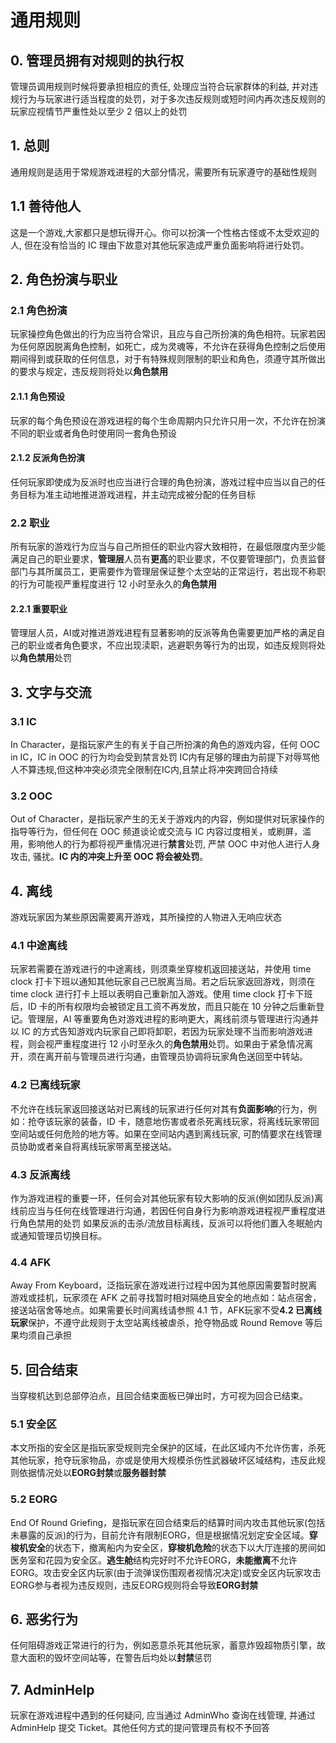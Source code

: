 # 通用规则

## 0. 管理员拥有对规则的执行权

管理员调用规则时候将要承担相应的责任, 处理应当符合玩家群体的利益, 并对违规行为与玩家进行适当程度的处罚，对于多次违反规则或短时间内再次违反规则的玩家应视情节严重性处以至少 2 倍以上的处罚

## 1. 总则

通用规则是适用于常规游戏进程的大部分情况，需要所有玩家遵守的基础性规则

## 1.1 善待他人

这是一个游戏,大家都只是想玩得开心。你可以扮演一个性格古怪或不太受欢迎的人, 但在没有恰当的 IC 理由下故意对其他玩家造成严重负面影响将进行处罚。

## 2. 角色扮演与职业

### 2.1 角色扮演

玩家操控角色做出的行为应当符合常识，且应与自己所扮演的角色相符。玩家若因为任何原因脱离角色控制，如死亡，成为灵魂等，不允许在获得角色控制之后使用期间得到或获取的任何信息，对于有特殊规则限制的职业和角色，须遵守其所做出的要求与规定，违反规则将处以**角色禁用**

#### 2.1.1 角色预设

玩家的每个角色预设在游戏进程的每个生命周期内只允许只用一次，不允许在扮演不同的职业或者角色时使用同一套角色预设

#### 2.1.2 反派角色扮演

任何玩家即使成为反派时也应当进行合理的角色扮演，游戏过程中应当以自己的任务目标为准主动地推进游戏进程，并主动完成被分配的任务目标

### 2.2 职业

所有玩家的游戏行为应当与自己所担任的职业内容大致相符，在最低限度内至少能满足自己的职业要求，**管理层**人员有**更高**的职业要求，不仅要管理部门，负责监督部门与其所属员工，更需要作为管理层保证整个太空站的正常运行，若出现不称职的行为可能视严重程度进行 12 小时至永久的**角色禁用**

#### 2.2.1 重要职业

管理层人员，AI或对推进游戏进程有显著影响的反派等角色需要更加严格的满足自己的职业或者角色要求，不应出现渎职，逃避职务等行为的出现，如违反规则将处以**角色禁用**处罚

## 3. 文字与交流

### 3.1 IC

In Character，是指玩家产生的有关于自己所扮演的角色的游戏内容，任何 OOC in IC，IC in OOC 的行为均会受到禁言处罚
IC内有足够的理由为前提下对辱骂他人不算违规,但这种冲突必须完全限制在IC内,且禁止将冲突跨回合持续

### 3.2 OOC

Out of Character，是指玩家产生的无关于游戏内的内容，例如提供对玩家操作的指导等行为，但任何在 OOC 频道谈论或交流与 IC 内容过度相关，或刷屏，滥用，影响他人的行为都将视严重情况进行**禁言**处罚, 严禁 OOC 中对他人进行人身攻击, 骚扰。**IC 内的冲突上升至 OOC 将会被处罚**。

## 4. 离线

游戏玩家因为某些原因需要离开游戏，其所操控的人物进入无响应状态

### 4.1 中途离线

玩家若需要在游戏进行的中途离线，则须乘坐穿梭机返回接送站，并使用 time clock 打卡下班以通知其他玩家自己已脱离当局。若之后玩家返回游戏，则须在 time clock 进行打卡上班以表明自己重新加入游戏。使用 time clock 打卡下班后，ID 卡的所有权限均会被锁定且工资不再发放，而且只能在 10 分钟之后重新登记。管理层，AI 等重要角色对游戏进程的影响更大，离线前须与管理进行沟通并以 IC 的方式告知游戏内玩家自己即将卸职，若因为玩家处理不当而影响游戏进程，则会视严重程度进行 12 小时至永久的**角色禁用**处罚。如果由于紧急情况离开，须在离开前与管理员进行沟通，由管理员协调将玩家角色送回至中转站。

### 4.2 已离线玩家

不允许在线玩家返回接送站对已离线的玩家进行任何对其有**负面影响**的行为，例如：抢夺该玩家的装备，ID 卡，随意地伤害或者杀死离线玩家，将离线玩家带回空间站或任何危险的地方等。如果在空间站内遇到离线玩家, 可酌情要求在线管理员协助或者亲自将离线玩家带离至接送站。

### 4.3 反派离线

作为游戏进程的重要一环，任何会对其他玩家有较大影响的反派(例如团队反派)离线前应当与任何在线管理进行沟通，若因任何自身行为影响游戏进程视严重程度进行角色禁用的处罚
如果反派的击杀/流放目标离线，反派可以将他们置入冬眠舱内或通知管理员切换目标。

### 4.4 AFK

Away From Keyboard，泛指玩家在游戏进行过程中因为其他原因需要暂时脱离游戏或挂机，玩家须在 AFK 之前寻找暂时相对隔绝且安全的地点如：站点宿舍，接送站宿舍等地点。如果需要长时间离线请参照 4.1 节，AFK玩家不受**4.2 已离线玩家**保护，不遵守此规则于太空站离线被虐杀，抢夺物品或 Round Remove 等后果均须自己承担

## 5. 回合结束

当穿梭机达到总部停泊点，且回合结束面板已弹出时，方可视为回合已结束。

### 5.1 安全区

本文所指的安全区是指玩家受规则完全保护的区域，在此区域内不允许伤害，杀死其他玩家，抢夺玩家物品，亦或是使用大规模杀伤性武器破坏区域结构，违反此规则依据情况处以**EORG封禁**或**服务器封禁**

### 5.2 EORG

End Of Round Griefing，是指玩家在回合结束后的结算时间内攻击其他玩家(包括未暴露的反派)的行为，目前允许有限制EORG，但是根据情况划定安全区域。**穿梭机安全**的状态下，撤离船内为安全区，**穿梭机危险**的状态下以大厅连接的房间如医务室和花园为安全区。**逃生舱**结构完好时不允许EORG，**未能撤离**不允许EORG。攻击安全区内玩家(由于流弹误伤围观者视情况决定)或安全区内玩家攻击EORG参与者视为违反规则，违反EORG规则将会导致**EORG封禁**

## 6. 恶劣行为

任何阻碍游戏正常进行的行为，例如恶意杀死其他玩家，蓄意炸毁超物质引擎，故意大面积的毁坏空间站等，在警告后均处以**封禁**惩罚

## 7. AdminHelp

玩家在游戏进程中遇到的任何疑问, 应当通过 AdminWho 查询在线管理, 并通过 AdminHelp 提交 Ticket。其他任何方式的提问管理员有权不予回答